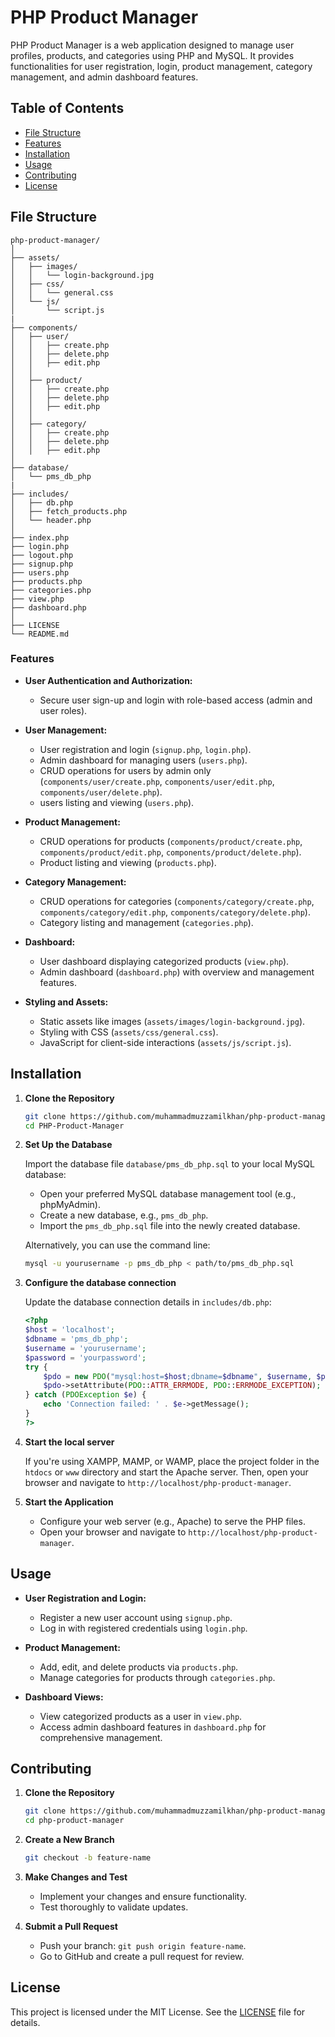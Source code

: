 # PHP Product Manager

PHP Product Manager is a web application designed to manage user profiles, products, and categories using PHP and MySQL. It provides functionalities for user registration, login, product management, category management, and admin dashboard features.

## Table of Contents

- [File Structure](#file-structure)
- [Features](#features)
- [Installation](#installation)
- [Usage](#usage)
- [Contributing](#contributing)
- [License](#license)

## File Structure

  ```structure
  php-product-manager/
  │
  ├── assets/
  │   ├── images/
  │   │   └── login-background.jpg
  │   ├── css/
  │   │   └── general.css
  │   └── js/
  │       └── script.js
  |
  ├── components/
  │   ├── user/
  │   │   ├── create.php
  │   │   ├── delete.php
  │   │   ├── edit.php
  │   │
  │   ├── product/
  │   │   ├── create.php
  │   │   ├── delete.php
  │   │   ├── edit.php
  │   │
  │   ├── category/
  │   │   ├── create.php
  │   │   ├── delete.php
  │   │   ├── edit.php
  │
  ├── database/
  │   └── pms_db_php
  |
  ├── includes/
  │   ├── db.php
  │   ├── fetch_products.php
  │   └── header.php
  │
  ├── index.php
  ├── login.php
  ├── logout.php
  ├── signup.php
  ├── users.php
  ├── products.php
  ├── categories.php
  ├── view.php
  ├── dashboard.php
  │
  ├── LICENSE
  └── README.md
  ```

### Features
- **User Authentication and Authorization:**
  - Secure user sign-up and login with role-based access (admin and user roles).

- **User Management:**
  - User registration and login (`signup.php`, `login.php`).
  - Admin dashboard for managing users (`users.php`).
  - CRUD operations for users by admin only (`components/user/create.php`, `components/user/edit.php`, `components/user/delete.php`).
  - users listing and viewing (`users.php`).

- **Product Management:**
  - CRUD operations for products (`components/product/create.php`, `components/product/edit.php`, `components/product/delete.php`).
  - Product listing and viewing (`products.php`).

- **Category Management:**
  - CRUD operations for categories (`components/category/create.php`, `components/category/edit.php`, `components/category/delete.php`).
  - Category listing and management (`categories.php`).

- **Dashboard:**
  - User dashboard displaying categorized products (`view.php`).
  - Admin dashboard (`dashboard.php`) with overview and management features.

- **Styling and Assets:**
  - Static assets like images (`assets/images/login-background.jpg`).
  - Styling with CSS (`assets/css/general.css`).
  - JavaScript for client-side interactions (`assets/js/script.js`).

## Installation

1. **Clone the Repository**

   ```bash
   git clone https://github.com/muhammadmuzzamilkhan/php-product-manager.git
   cd PHP-Product-Manager
   ```

2. **Set Up the Database**

   Import the database file `database/pms_db_php.sql` to your local MySQL database:

   - Open your preferred MySQL database management tool (e.g., phpMyAdmin).
   - Create a new database, e.g., `pms_db_php`.
   - Import the `pms_db_php.sql` file into the newly created database.

   Alternatively, you can use the command line:

   ```bash
   mysql -u yourusername -p pms_db_php < path/to/pms_db_php.sql
   ```

3. **Configure the database connection**
     
   Update the database connection details in `includes/db.php`:

   ```php
   <?php
   $host = 'localhost';
   $dbname = 'pms_db_php';
   $username = 'yourusername';
   $password = 'yourpassword';
   try {
       $pdo = new PDO("mysql:host=$host;dbname=$dbname", $username, $password);
       $pdo->setAttribute(PDO::ATTR_ERRMODE, PDO::ERRMODE_EXCEPTION);
   } catch (PDOException $e) {
       echo 'Connection failed: ' . $e->getMessage();
   }
   ?>
   ```

5. **Start the local server**

    If you're using XAMPP, MAMP, or WAMP, place the project folder in the `htdocs` or `www` directory and start the Apache server. Then, open your browser and navigate to `http://localhost/php-product-manager`.

6. **Start the Application**

    - Configure your web server (e.g., Apache) to serve the PHP files.
    - Open your browser and navigate to `http://localhost/php-product-manager`.

## Usage

- **User Registration and Login:**
  - Register a new user account using `signup.php`.
  - Log in with registered credentials using `login.php`.

- **Product Management:**
  - Add, edit, and delete products via `products.php`.
  - Manage categories for products through `categories.php`.

- **Dashboard Views:**
  - View categorized products as a user in `view.php`.
  - Access admin dashboard features in `dashboard.php` for comprehensive management.

## Contributing

1. **Clone the Repository**

    ```bash
    git clone https://github.com/muhammadmuzzamilkhan/php-product-manager.git
    cd php-product-manager
    ```

2. **Create a New Branch**

    ```bash
    git checkout -b feature-name
    ```

3. **Make Changes and Test**

    - Implement your changes and ensure functionality.
    - Test thoroughly to validate updates.

4. **Submit a Pull Request**

    - Push your branch: `git push origin feature-name`.
    - Go to GitHub and create a pull request for review.

## License

This project is licensed under the MIT License. See the [LICENSE](LICENSE) file for details.
